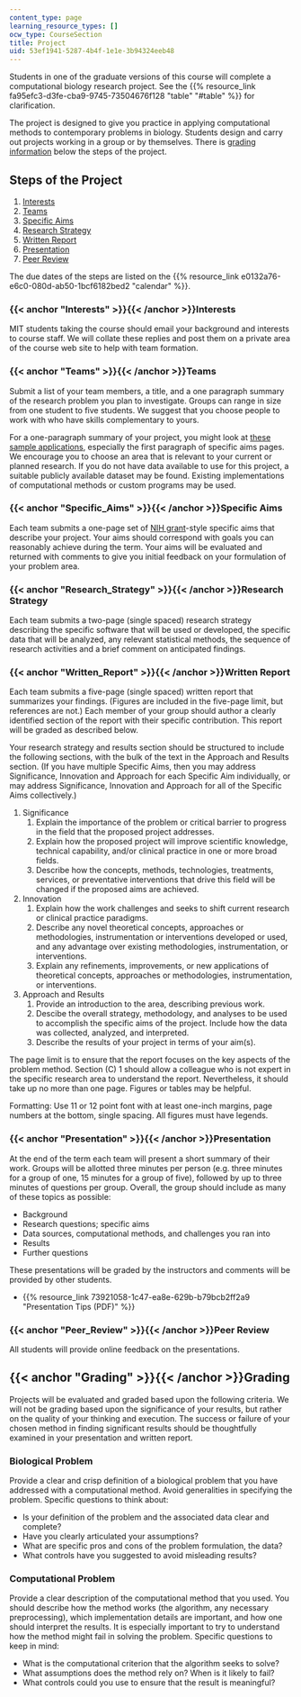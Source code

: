 ```yaml
---
content_type: page
learning_resource_types: []
ocw_type: CourseSection
title: Project
uid: 53ef1941-5287-4b4f-1e1e-3b94324eeb48
---
```


Students in one of the graduate versions of this course will complete a computational biology research project. See the {{% resource_link fa95efc3-d3fe-cba9-9745-73504676f128 "table" "#table" %}} for clarification.

The project is designed to give you practice in applying computational methods to contemporary problems in biology. Students design and carry out projects working in a group or by themselves. There is [grading information](#Grading) below the steps of the project.

Steps of the Project
--------------------

1.  [Interests](#Interests)
2.  [Teams](#Teams)
3.  [Specific Aims](#Specific_Aims)
4.  [Research Strategy](#Research_Strategy)
5.  [Written Report](#Written_Report)
6.  [Presentation](#Presentation)
7.  [Peer Review](#Peer_Review)

The due dates of the steps are listed on the {{% resource_link e0132a76-e6c0-080d-ab50-1bcf6182bed2 "calendar" %}}.

### {{< anchor "Interests" >}}{{< /anchor >}}Interests

MIT students taking the course should email your background and interests to course staff. We will collate these replies and post them on a private area of the course web site to help with team formation.

### {{< anchor "Teams" >}}{{< /anchor >}}Teams

Submit a list of your team members, a title, and a one paragraph summary of the research problem you plan to investigate. Groups can range in size from one student to five students. We suggest that you choose people to work with who have skills complementary to yours.

For a one-paragraph summary of your project, you might look at [these sample applications](http://www.niaid.nih.gov/researchfunding/grant/pages/appsamples.aspx), especially the first paragraph of specific aims pages. We encourage you to choose an area that is relevant to your current or planned research. If you do not have data available to use for this project, a suitable publicly available dataset may be found. Existing implementations of computational methods or custom programs may be used.

### {{< anchor "Specific_Aims" >}}{{< /anchor >}}Specific Aims

Each team submits a one-page set of [NIH grant](http://grants.nih.gov/grants/oer.htm)\-style specific aims that describe your project. Your aims should correspond with goals you can reasonably achieve during the term. Your aims will be evaluated and returned with comments to give you initial feedback on your formulation of your problem area.

### {{< anchor "Research_Strategy" >}}{{< /anchor >}}Research Strategy

Each team submits a two-page (single spaced) research strategy describing the specific software that will be used or developed, the specific data that will be analyzed, any relevant statistical methods, the sequence of research activities and a brief comment on anticipated findings.

### {{< anchor "Written_Report" >}}{{< /anchor >}}Written Report

Each team submits a five-page (single spaced) written report that summarizes your findings. (Figures are included in the five-page limit, but references are not.) Each member of your group should author a clearly identified section of the report with their specific contribution. This report will be graded as described below.

Your research strategy and results section should be structured to include the following sections, with the bulk of the text in the Approach and Results section. (If you have multiple Specific Aims, then you may address Significance, Innovation and Approach for each Specific Aim individually, or may address Significance, Innovation and Approach for all of the Specific Aims collectively.)

1.  Significance
    1.  Explain the importance of the problem or critical barrier to progress in the field that the proposed project addresses.
    2.  Explain how the proposed project will improve scientific knowledge, technical capability, and/or clinical practice in one or more broad fields.
    3.  Describe how the concepts, methods, technologies, treatments, services, or preventative interventions that drive this field will be changed if the proposed aims are achieved.
2.  Innovation
    1.  Explain how the work challenges and seeks to shift current research or clinical practice paradigms.
    2.  Describe any novel theoretical concepts, approaches or methodologies, instrumentation or interventions developed or used, and any advantage over existing methodologies, instrumentation, or interventions.
    3.  Explain any refinements, improvements, or new applications of theoretical concepts, approaches or methodologies, instrumentation, or interventions.
3.  Approach and Results
    1.  Provide an introduction to the area, describing previous work.
    2.  Descibe the overall strategy, methodology, and analyses to be used to accomplish the specific aims of the project. Include how the data was collected, analyzed, and interpreted.
    3.  Describe the results of your project in terms of your aim(s).

The page limit is to ensure that the report focuses on the key aspects of the problem method. Section (C) 1 should allow a colleague who is not expert in the specific research area to understand the report. Nevertheless, it should take up no more than one page. Figures or tables may be helpful.

Formatting: Use 11 or 12 point font with at least one-inch margins, page numbers at the bottom, single spacing. All figures must have legends.

### {{< anchor "Presentation" >}}{{< /anchor >}}Presentation

At the end of the term each team will present a short summary of their work. Groups will be allotted three minutes per person (e.g. three minutes for a group of one, 15 minutes for a group of five), followed by up to three minutes of questions per group. Overall, the group should include as many of these topics as possible:

*   Background
*   Research questions; specific aims
*   Data sources, computational methods, and challenges you ran into
*   Results
*   Further questions

These presentations will be graded by the instructors and comments will be provided by other students.

*   {{% resource_link 73921058-1c47-ea8e-629b-b79bcb2ff2a9 "Presentation Tips (PDF)" %}}

### {{< anchor "Peer_Review" >}}{{< /anchor >}}Peer Review

All students will provide online feedback on the presentations.

{{< anchor "Grading" >}}{{< /anchor >}}Grading
----------------------------------------------

Projects will be evaluated and graded based upon the following criteria. We will not be grading based upon the significance of your results, but rather on the quality of your thinking and execution. The success or failure of your chosen method in finding significant results should be thoughtfully examined in your presentation and written report.

### Biological Problem

Provide a clear and crisp definition of a biological problem that you have addressed with a computational method. Avoid generalities in specifying the problem. Specific questions to think about:

*   Is your definition of the problem and the associated data clear and complete?
*   Have you clearly articulated your assumptions?
*   What are specific pros and cons of the problem formulation, the data?
*   What controls have you suggested to avoid misleading results?

### Computational Problem

Provide a clear description of the computational method that you used. You should describe how the method works (the algorithm, any necessary preprocessing), which implementation details are important, and how one should interpret the results. It is especially important to try to understand how the method might fail in solving the problem. Specific questions to keep in mind:

*   What is the computational criterion that the algorithm seeks to solve?
*   What assumptions does the method rely on? When is it likely to fail?
*   What controls could you use to ensure that the result is meaningful?